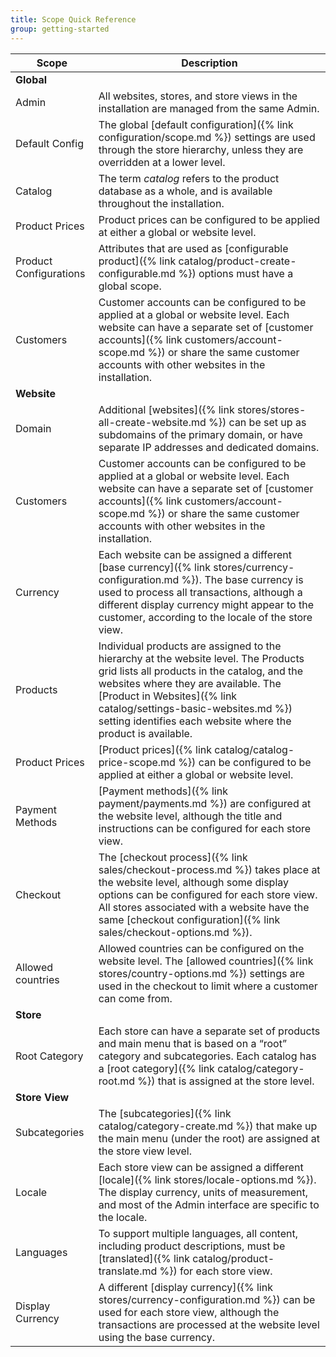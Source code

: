 ```yaml
---
title: Scope Quick Reference
group: getting-started
---
```


|Scope|Description|
|--- |--- |
|**Global**||
|Admin|All websites, stores, and store views in the installation are managed from the same Admin.|
|Default Config|The global [default configuration]({% link configuration/scope.md %}) settings are used through the store hierarchy, unless they are overridden at a lower level.|
|Catalog|The term _catalog_ refers to the product database as a whole, and is available throughout the installation.|
|Product Prices|Product prices can be configured to be applied at either a global or website level.|
|Product Configurations|Attributes that are used as [configurable product]({% link catalog/product-create-configurable.md %}) options must have a global scope.|
|Customers|Customer accounts can be configured to be applied at a global or website level. Each website can have a separate set of [customer accounts]({% link customers/account-scope.md %}) or share the same customer accounts with other websites in the installation.|
|**Website**||
|Domain|Additional [websites]({% link stores/stores-all-create-website.md %}) can be set up as subdomains of the primary domain, or  have separate IP addresses and dedicated domains.|
|Customers|Customer accounts can be configured to be applied at a global or website level. Each website can have a separate set of [customer accounts]({% link customers/account-scope.md %}) or share the same customer accounts with other websites in the installation.|
|Currency|Each website can be assigned a different [base currency]({% link stores/currency-configuration.md %}). The base currency is used to process all transactions, although a different display currency might appear to the customer, according to the locale of the store view.|
|Products|Individual products are assigned to the hierarchy at the website level. The Products grid lists all products in the catalog, and the websites where they are available. The [Product in Websites]({% link catalog/settings-basic-websites.md %}) setting identifies each website where the product is available.|
|Product Prices|[Product prices]({% link catalog/catalog-price-scope.md %}) can be configured to be applied at either a global or website level.|
|Payment Methods|[Payment methods]({% link payment/payments.md %}) are configured at the website level, although the title and instructions can be configured for each store view.|
|Checkout|The [checkout process]({% link sales/checkout-process.md %}) takes place at the website level, although some display options can be configured for each store view. All stores associated with a website have the same [checkout configuration]({% link sales/checkout-options.md %}).|
|Allowed countries|Allowed countries can be configured on the website level. The [allowed countries]({% link stores/country-options.md %}) settings are used in the checkout to limit where a customer can come from.|
|**Store**||
|Root Category|Each store can have a separate set of products and main menu that is based on a “root” category and subcategories. Each catalog has a [root category]({% link catalog/category-root.md %}) that is assigned at the store level.|
|**Store View**||
|Subcategories|The [subcategories]({% link catalog/category-create.md %}) that make up the main menu (under the root) are assigned at the store view level.|
|Locale|Each store view can be assigned a different [locale]({% link stores/locale-options.md %}). The display currency, units of measurement, and most of the Admin interface are specific to the locale.|
|Languages|To support multiple languages, all content, including product descriptions, must be [translated]({% link catalog/product-translate.md %}) for each store view.|
|Display Currency|A different [display currency]({% link stores/currency-configuration.md %}) can be used for each store view, although the transactions are processed at the website level using the base currency.|
